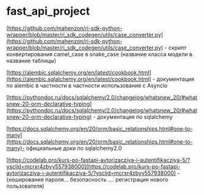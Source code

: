 ﻿# fast_api_project

[https://github.com/mahenzon/ri-sdk-python-wrapper/blob/master/ri_sdk_codegen/utils/case_converter.py](https://github.com/mahenzon/ri-sdk-python-wrapper/blob/master/ri_sdk_codegen/utils/case_converter.py) - скрипт конвертирования camel_case в snake_case (название класса модели в название таблицы)

[https://alembic.sqlalchemy.org/en/latest/cookbook.html](https://alembic.sqlalchemy.org/en/latest/cookbook.html) - документация по alembic в частности в частности использование с Asyncio


[https://pythondoc.ru/docs/sqlalchemy/2.0/changelog/whatsnew_20/#whatsnew-20-orm-declarative-typing](https://pythondoc.ru/docs/sqlalchemy/2.0/changelog/whatsnew_20/#whatsnew-20-orm-declarative-typing) - документация по sqlalchemy

[https://docs.sqlalchemy.org/en/20/orm/basic_relationships.html#one-to-many](https://docs.sqlalchemy.org/en/20/orm/basic_relationships.html#one-to-many)- официальные доки по sqlalchemy2.0



[https://codelab.pro/kurs-po-fastapi-avtorizacziya-i-autentifikacziya-5/?ysclid=mcrxr4zbyy557938000](https://codelab.pro/kurs-po-fastapi-avtorizacziya-i-autentifikacziya-5/?ysclid=mcrxr4zbyy557938000) - (хеширование пароля... безопасность .... регистрация нового пользователя)